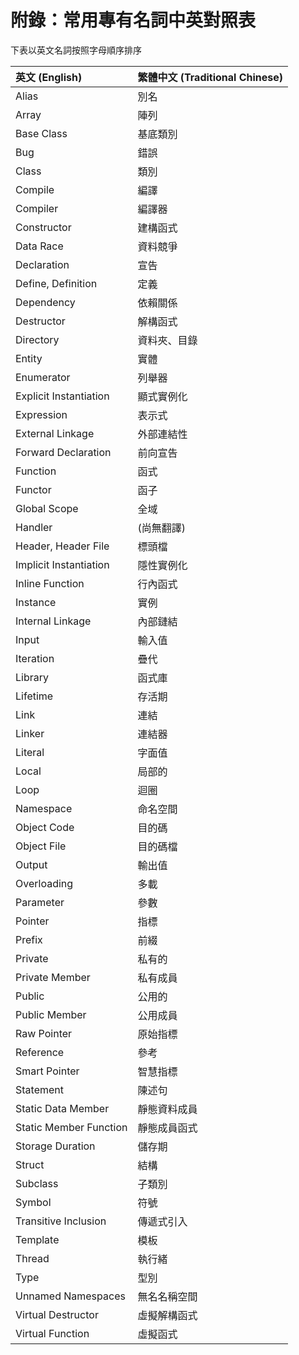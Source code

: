 # 附錄：常用專有名詞中英對照表

下表以英文名詞按照字母順序排序

| 英文 (English)         | 繁體中文 (Traditional Chinese) |
| :--------------------- | :----------------------------- |
| Alias                  | 別名                           |
| Array                  | 陣列                           |
| Base Class             | 基底類別                       |
| Bug                    | 錯誤                           |
| Class                  | 類別                           |
| Compile                | 編譯                           |
| Compiler               | 編譯器                         |
| Constructor            | 建構函式                       |
| Data Race              | 資料競爭                       |
| Declaration            | 宣告                           |
| Define, Definition     | 定義                           |
| Dependency             | 依賴關係                       |
| Destructor             | 解構函式                       |
| Directory              | 資料夾、目錄                   |
| Entity                 | 實體                           |
| Enumerator             | 列舉器                         |
| Explicit Instantiation | 顯式實例化                     |
| Expression             | 表示式                         |
| External Linkage       | 外部連結性                     |
| Forward Declaration    | 前向宣告                       |
| Function               | 函式                           |
| Functor                | 函子                           |
| Global Scope           | 全域                           |
| Handler                | (尚無翻譯)                     |
| Header, Header File    | 標頭檔                         |
| Implicit Instantiation | 隱性實例化                     |
| Inline Function        | 行內函式                       |
| Instance               | 實例                           |
| Internal Linkage       | 內部鏈結                       |
| Input                  | 輸入值                         |
| Iteration              | 疊代                           |
| Library                | 函式庫                         |
| Lifetime               | 存活期                         |
| Link                   | 連結                           |
| Linker                 | 連結器                         |
| Literal                | 字面值                         |
| Local                  | 局部的                         |
| Loop                   | 迴圈                           |
| Namespace              | 命名空間                       |
| Object Code            | 目的碼                         |
| Object File            | 目的碼檔                       |
| Output                 | 輸出值                         |
| Overloading            | 多載                           |
| Parameter              | 參數                           |
| Pointer                | 指標                           |
| Prefix                 | 前綴                           |
| Private                | 私有的                         |
| Private Member         | 私有成員                       |
| Public                 | 公用的                         |
| Public Member          | 公用成員                       |
| Raw Pointer            | 原始指標                       |
| Reference              | 參考                           |
| Smart Pointer          | 智慧指標                       |
| Statement              | 陳述句                         |
| Static Data Member     | 靜態資料成員                   |
| Static Member Function | 靜態成員函式                   |
| Storage Duration       | 儲存期                         |
| Struct                 | 結構                           |
| Subclass               | 子類別                         |
| Symbol                 | 符號                           |
| Transitive Inclusion   | 傳遞式引入                     |
| Template               | 模板                           |
| Thread                 | 執行緒                         |
| Type                   | 型別                           |
| Unnamed Namespaces     | 無名名稱空間                   |
| Virtual Destructor     | 虛擬解構函式                   |
| Virtual Function       | 虛擬函式                       |
